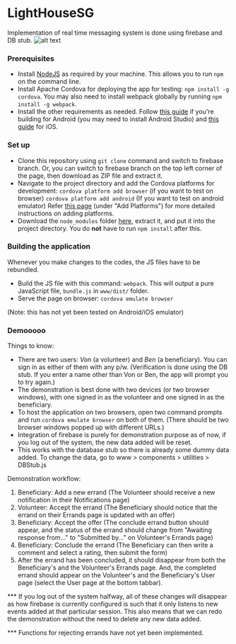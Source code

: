 # LightHouseSG
Implementation of real time messaging system is done using firebase and DB stub.
![alt text](https://i.imgur.com/x0ml8.png "")


### Prerequisites
- Install [NodeJS](https://nodejs.org/en/download/) as required by your machine. This allows you to run `npm` on the command line.
- Install Apache Cordova for deploying the app for testing: `npm install -g cordova`. You may also need to install webpack globally by running `npm install -g webpack`.
- Install the other requirements as needed. Follow [this guide](https://cordova.apache.org/docs/en/latest/guide/platforms/android/index.html) if you're building for Android (you may need to install Android Studio) and [this guide](https://cordova.apache.org/docs/en/latest/guide/platforms/ios/index.html) for iOS.


### Set up
- Clone this repository using `git clone` command and switch to firebase branch. Or, you can switch to firebase branch on the top left corner of the page, then download as ZIP file and extract it.
- Navigate to the project directory and add the Cordova platforms for development: 
`cordova platform add browser` (if you want to test on browser)
`cordova platform add android` (If you want to test on android emulator)
Refer [this page](https://cordova.apache.org/docs/en/latest/guide/cli/index.html) (under "Add Platforms") for more detailed instructions on adding platforms.
- Download the `node_modules` folder [here](https://drive.google.com/open?id=0B8J8t-14cSoqMjBxZUc4RVNCZnc), extract it, and put it into the project directory. You do **not** have to run `npm install` after this.

### Building the application
Whenever you make changes to the codes, the JS files have to be rebundled.
- Build the JS file with this command: `webpack`. This will output a pure JavaScript file, `bundle.js` in `www/dist/` folder.
- Serve the page on browser: `cordova emulate browser`

(Note: this has not yet been tested on Android/iOS emulator)

### Demooooo
Things to know:
- There are two users: *Von* (a volunteer) and *Ben* (a beneficiary). You can sign in as either of them with any p/w. (Verification is done using the DB stub. If you enter a name other than Von or Ben, the app will prompt you to try again.)
- The demonstration is best done with two devices (or two browser windows), with one signed in as the volunteer and one signed in as the beneficiary.
- To host the application on two browsers, open two command prompts and run `cordova emulate browser` on both of them. (There should be two browser windows popped up with different URLs.)
- Integration of firebase is purely for demonstration purpose as of now, if you log out of the system, the new data added will be reset.
- This works with the database stub so there is already some dummy data added. To change the data, go to www > components > utilities > DBStub.js

Demonstration workflow:
1. Beneficiary: Add a new errand (The Volunteer should receive a new notification in their Notifications page)
2. Volunteer: Accept the errand (The Beneficiary should notice that the errand on their Errands page is updated with an offer)
3. Beneficiary: Accept the offer (The conclude errand button should appear, and the status of the errand should change from "Awaiting response from..." to "Submitted by..." on Volunteer's Errands page)
4. Beneficiary: Conclude the errand (The Beneficiary can then write a comment and select a rating, then submit the form)
5. After the errand has been concluded, it should disappear from both the Beneficiary's and the Volunteer's Errands page. And, the completed errand should appear on the Volunteer's and the Beneficiary's User page (select the User page at the bottom tabbar).

*** If you log out of the system halfway, all of these changes will disappear as how firebase is currently configured is such that it only listens to new events added at that particular session. This also means that we can redo the demonstration without the need to delete any new data added.

*** Functions for rejecting errands have not yet been implemented.